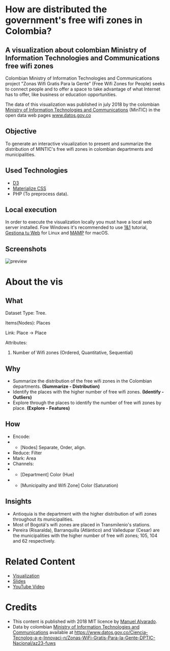 # How are distributed the government's free wifi zones in Colombia?
## A visualization about colombian Ministry of Information Technologies and Communications free wifi zones

Colombian Ministry of Information Technologies and Communications project "Zonas Wifi Gratis Para la Gente" (Free Wifi Zones for People) seeks to connect people and to offer a space to take advantage of what Internet has to offer, like business or education opportunities.

The data of this visualization was published in july 2018 by the colombian [Ministry of Information Technologies and Communications](https://www.mintic.gov.co) (MinTIC) in the open data web pages www.datos.gov.co

## Objective
To generate an interactive visualization to present and summarize the distribution of MINTIC's free wifi zones in colombian departments and municipalities.

## Used Technologies
* [D3](https://d3js.org/)
* [Materialize CSS](https://materializecss.com)
* PHP (To preprocess data).

## Local execution
In order to execute the visualization locally you must have a local web server installed. Fow Windows it's recommended to use [1&1](https://www.1and1.com/digitalguide/server/tools/xampp-tutorial-create-your-own-local-test-server/) tutorial, [Gestiona tu Web](https://www.gestionatuweb.net/instalar-un-servidor-web-en-linux-para-pruebas-y-aprendizaje-con-xampp/) for Linux and [MAMP](https://documentation.mamp.info/en/MAMP-Mac/First-Steps/) for macOS.

## Screenshots
![preview](/screenshot.gif)

# About the vis
## What
Dataset Type: Tree.

Items(Nodes): Places

Link: Place → Place

Attributes:
1. Number of Wifi zones (Ordered, Quantitative, Sequential)

## Why
* Summarize the distribution of the free wifi zones in the Colombian departments. **(Summarize - Distribution)**
* Identify the places with the higher number of free wifi zones. **(Identify - Outliers)**
* Explore through the places to identify the number of free wifi zones by place. **(Explore - Features)**

## How
* Encode:
* * [Nodes] Separate, Order, align.
* Reduce: Filter
* Mark: Area
* Channels:
* * [Department] Color (Hue)
* * [Municipality and Wifi Zone] Color (Saturation)


## Insights
* Antioquia is the department with the higher distribution of wifi zones throughout its municipalities.
* Most of Bogotá's wifi zones are placed in Transmilenio's stations.
* Pereira (Risaralda), Barranquilla (Atlántico) and Valledupar (Cesar) are the municipalities with the higher number of free wifi zones; 105, 104 and 62 respectively.

# Related Content
* [Visualization](https://cubosensei.github.io/va-bonus2-colombian-free-wifi-zones/)
* [Slides](https://docs.google.com/presentation/d/1IByZ472Eazbb7p59ybnMrO3v5Z7aML3yzuSM9YT4p_E/edit?usp=sharing)
* [YouTube Video](#!)


# Credits
* This content is published with 2018 MIT licence by [Manuel Alvarado](http://www.manalco.co).
* Data by colombian [Ministry of Information Technologies and Communications](https://www.mintic.gov.co/) available at https://www.datos.gov.co/Ciencia-Tecnolog-a-e-Innovaci-n/Zonas-WiFi-Gratis-Para-la-Gente-DPTIC-Nacional/az23-fuws
